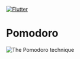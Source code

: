 [![Flutter](https://github.com/asvirts/pomodoro/actions/workflows/flutter.yml/badge.svg)](https://github.com/asvirts/pomodoro/actions/workflows/flutter.yml)

# Pomodoro

![The Pomodoro technique](https://media.licdn.com/dms/image/C4E12AQEG9zbXa6R1Yw/article-cover_image-shrink_720_1280/0/1567472591506?e=2147483647&v=beta&t=sGvWZOcAXV7jDMmeAD1_zviFH9r1nr-sZYYzp0cWwm4)
